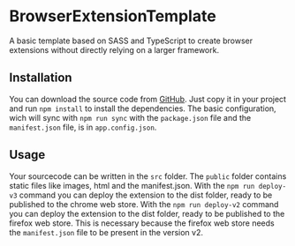 # BrowserExtensionTemplate

A basic template based on SASS and TypeScript to create browser extensions without directly relying on a larger framework.

## Installation

You can download the source code from [GitHub](https://github.com/JosunLP/BrowserExtensionTemplate). Just copy it in your project and run `npm install` to install the dependencies.
The basic configuration, wich will sync with `npm run sync` with the `package.json` file and the `manifest.json` file, is in `app.config.json`.

## Usage

Your sourcecode can be written in the `src` folder. The `public` folder contains static files like images, html and the manifest.json.
With the `npm run deploy-v3` command you can deploy the extension to the dist folder, ready to be published to the chrome web store.
With the `npm run deploy-v2` command you can deploy the extension to the dist folder, ready to be published to the firefox web store.
This is necessary because the firefox web store needs the `manifest.json` file to be present in the version v2.
